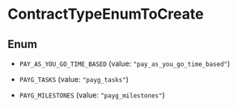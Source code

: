 

# ContractTypeEnumToCreate

## Enum


* `PAY_AS_YOU_GO_TIME_BASED` (value: `"pay_as_you_go_time_based"`)

* `PAYG_TASKS` (value: `"payg_tasks"`)

* `PAYG_MILESTONES` (value: `"payg_milestones"`)



